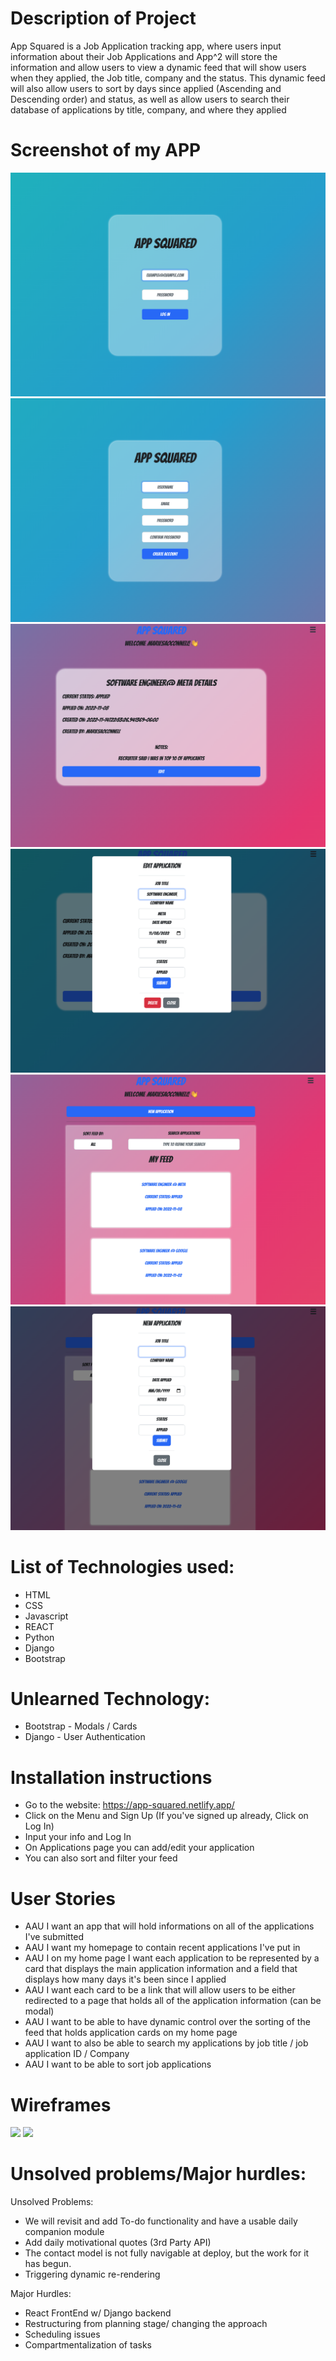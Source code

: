 # Description of Project

App Squared is a Job Application tracking app, where users input information about their Job Applications and App^2 will store the information and allow users to view a dynamic feed that will show users when they applied, the Job title, company and the status. This dynamic feed will also allow users to sort by days since applied (Ascending and Descending order) and status, as well as allow users to search their database of applications by title, company, and where they applied

# Screenshot of my APP
![](./src/assets/screenshots/login.png)
![](./src/assets/screenshots/sign-in.png)
![](./src/assets/screenshots/edit.png)
![](./src/assets/screenshots/edit-modal.png)
![](./src/assets/screenshots/home.png)
![](./src/assets/screenshots/create-modal.png)

# List of Technologies used:

- HTML
- CSS
- Javascript
- REACT
- Python
- Django
- Bootstrap

# Unlearned Technology:
- Bootstrap - Modals / Cards
- Django - User Authentication 


# Installation instructions

- Go to the website: https://app-squared.netlify.app/
- Click on the Menu and Sign Up (If you've signed up already, Click on Log In)
- Input your info and Log In
- On Applications page you can add/edit your application
- You can also sort and filter your feed

# User Stories

- AAU I want an app that will hold informations on all of the applications I've submitted
- AAU I want my homepage to contain recent applications I've put in
- AAU I on my home page I want each application to be represented by a card that displays the main application information and a field that displays how many days it's been since I applied
- AAU I want each card to be a link that will allow users to be either redirected to a page that holds all of the application information (can be modal)
- AAU I want to be able to have dynamic control over the sorting of the feed that holds application cards on my home page
- AAU I want to also be able to search my applications by job title / job application ID / Company
- AAU I want to be able to sort job applications

# Wireframes

![](https://user-images.githubusercontent.com/100657239/200192547-b75cb0e0-dc97-4195-b288-b0142bbf0955.png)
![](https://user-images.githubusercontent.com/100657239/200192660-9fb9b6ab-1020-42b1-aa9e-b94f150e2919.png)


# Unsolved problems/Major hurdles:

Unsolved Problems:

- We will revisit and add To-do functionality and have a usable daily companion module
- Add daily motivational quotes (3rd Party API)
- The contact model is not fully navigable at deploy, but the work for it has begun.
- Triggering dynamic re-rendering

Major Hurdles:

- React FrontEnd w/ Django backend
- Restructuring from planning stage/ changing the approach
- Scheduling issues
- Compartmentalization of tasks
